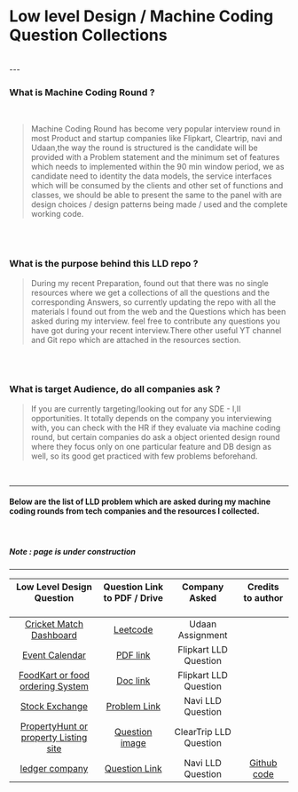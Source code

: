 # Low level Design / Machine Coding Question Collections
<br />
---

### What is Machine Coding Round ?
<br />

> Machine Coding Round has become very popular interview round in most Product and startup companies like Flipkart, Cleartrip, navi and Udaan,the way the round is structured is
 the candidate will be provided with a Problem statement and the minimum set of features which needs to implemented within the 90 min window period,
 we as candidate need to identity the data models, the service interfaces which will be consumed by the clients and other set of functions and classes, we should be able to present the same to the panel with are design choices / design patterns being made / used and the complete working code.

<br />
<br />

### What is the purpose behind this LLD repo ?
> During my recent Preparation, found out that there was no single resources where we get a collections of all the questions and the corresponding Answers,
so currently updating the repo with all the materials I found out from the web and the Questions which has been asked during my interview.
feel free to contribute any questions you have got during your recent interview.There other useful YT channel and Git repo
which are attached in the resources section.

<br />
<br />

### What is target Audience, do all companies ask ?
> If you are currently targeting/looking out for any SDE - I,II opportunities.
It totally depends on the company you interviewing with, you can check with the HR if they evaluate via machine coding round,
but certain companies do ask a object oriented design round where they focus only on one particular feature and DB design as well, so its good get practiced
with few problems beforehand.

<br />

---

#### Below are the list of LLD problem which are asked during my machine coding rounds from tech companies and the resources I collected.
<br />


##### Note : page is under construction
---

|                                Low Level Design Question <br></br>                                	|                                    Question Link to PDF / Drive <br></br>                                   	|         Company Asked<br></br>         	|                   Credits to author <br></br>                  	|
|:-------------------------------------------------------------------------------------------------:	|:-----------------------------------------------------------------------------------------------------------:	|:--------------------------------------:	|:--------------------------------------------------------------:	|
| [Cricket Match Dashboard](https://github.com/kumaransg/LLD/tree/main/Cricket%20Match%20Dashboard) 	| [Leetcode](https://leetcode.com/discuss/interview-question/990227/udaan-assignment-cricket-match-dashboard) 	| Udaan Assignment                       	|                                                                	|
| [Event Calendar](https://github.com/kumaransg/LLD/tree/main/Event_calendar_flipkart)              	| [PDF link](https://github.com/kumaransg/LLD/blob/main/Event_calendar_flipkart/Event%20Calendar.pdf)         	| Flipkart LLD Question                  	|                                                                	|
| [FoodKart or food ordering System](https://github.com/kumaransg/LLD/tree/main/FoodKart)           	| [Doc link](https://docs.google.com/document/d/1Bmkz9omByHqVvwU45cvkBRSwJAPKw9yaDsRlEnCg_lg/edit#)           	| Flipkart LLD Question                  	|                                                                	|
| [Stock Exchange](https://github.com/kumaransg/LLD/tree/main/StockExchange)                        	| [Problem Link](https://github.com/kumaransg/LLD/tree/main/StockExchange)                                    	| Navi LLD Question                      	|                                                                	|
| [PropertyHunt or property Listing site](https://github.com/kumaransg/LLD/tree/main/PropertyHunt)  	| [Question image](https://github.com/kumaransg/LLD/tree/main/PropertyHunt/Question%20Image)                  	| ClearTrip LLD Question                 	|                                                                	|
| [ledger company](https://github.com/kumaransg/LLD/tree/main/ledger_company_navi)                  	| [Question Link](https://www.geektrust.in/coding-problem/backend/ledger-co)                                  	| Navi LLD Question                      	| [Github code](https://github.com/gauravmassand/ledger-company) 	|